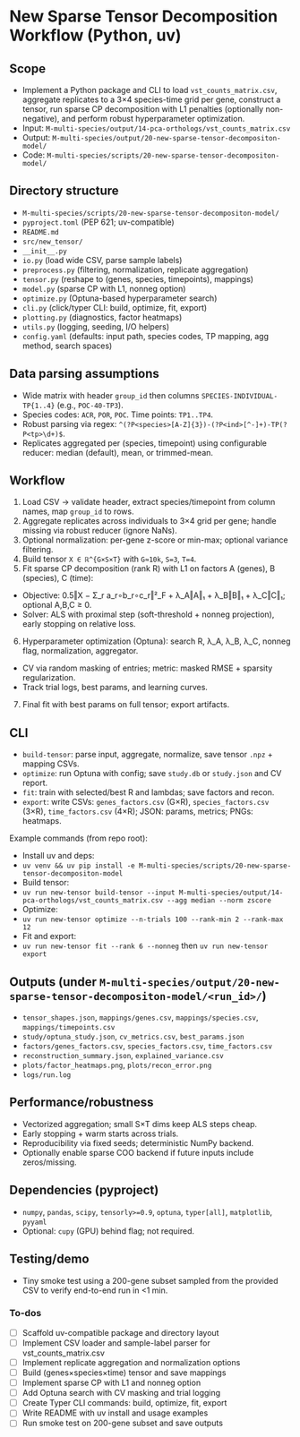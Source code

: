 # New Sparse Tensor Decomposition Workflow (Python, uv)

## Scope

- Implement a Python package and CLI to load `vst_counts_matrix.csv`, aggregate replicates to a 3×4 species-time grid per gene, construct a tensor, run sparse CP decomposition with L1 penalties (optionally non-negative), and perform robust hyperparameter optimization. 
- Input: `M-multi-species/output/14-pca-orthologs/vst_counts_matrix.csv`
- Output: `M-multi-species/output/20-new-sparse-tensor-decompositon-model/`
- Code: `M-multi-species/scripts/20-new-sparse-tensor-decompositon-model/`

## Directory structure

- `M-multi-species/scripts/20-new-sparse-tensor-decompositon-model/`
- `pyproject.toml` (PEP 621; uv-compatible)
- `README.md`
- `src/new_tensor/`
 - `__init__.py`
 - `io.py` (load wide CSV, parse sample labels)
 - `preprocess.py` (filtering, normalization, replicate aggregation)
 - `tensor.py` (reshape to (genes, species, timepoints), mappings)
 - `model.py` (sparse CP with L1, nonneg option)
 - `optimize.py` (Optuna-based hyperparameter search)
 - `cli.py` (click/typer CLI: build, optimize, fit, export)
 - `plotting.py` (diagnostics, factor heatmaps)
 - `utils.py` (logging, seeding, I/O helpers)
- `config.yaml` (defaults: input path, species codes, TP mapping, agg method, search spaces)

## Data parsing assumptions

- Wide matrix with header `group_id` then columns `SPECIES-INDIVIDUAL-TP{1..4}` (e.g., `POC-40-TP3`).
- Species codes: `ACR`, `POR`, `POC`. Time points: `TP1..TP4`.
- Robust parsing via regex: `^(?P<species>[A-Z]{3})-(?P<ind>[^-]+)-TP(?P<tp>\d+)$`.
- Replicates aggregated per (species, timepoint) using configurable reducer: median (default), mean, or trimmed-mean.

## Workflow

1. Load CSV → validate header, extract species/timepoint from column names, map `group_id` to rows.
2. Aggregate replicates across individuals to 3×4 grid per gene; handle missing via robust reducer (ignore NaNs).
3. Optional normalization: per-gene z-score or min-max; optional variance filtering.
4. Build tensor `X ∈ ℝ^{G×S×T}` with `G≈10k`, `S=3`, `T=4`.
5. Fit sparse CP decomposition (rank R) with L1 on factors A (genes), B (species), C (time):

- Objective: 0.5‖X − Σ_r a_r∘b_r∘c_r‖²_F + λ_A‖A‖₁ + λ_B‖B‖₁ + λ_C‖C‖₁; optional A,B,C ≥ 0.
- Solver: ALS with proximal step (soft-threshold + nonneg projection), early stopping on relative loss.

6. Hyperparameter optimization (Optuna): search R, λ_A, λ_B, λ_C, nonneg flag, normalization, aggregator.

- CV via random masking of entries; metric: masked RMSE + sparsity regularization.
- Track trial logs, best params, and learning curves.

7. Final fit with best params on full tensor; export artifacts.

## CLI

- `build-tensor`: parse input, aggregate, normalize, save tensor `.npz` + mapping CSVs.
- `optimize`: run Optuna with config; save `study.db` or `study.json` and CV report.
- `fit`: train with selected/best R and lambdas; save factors and recon.
- `export`: write CSVs: `genes_factors.csv` (G×R), `species_factors.csv` (3×R), `time_factors.csv` (4×R); JSON: params, metrics; PNGs: heatmaps.

Example commands (from repo root):

- Install uv and deps:
- `uv venv && uv pip install -e M-multi-species/scripts/20-new-sparse-tensor-decompositon-model`
- Build tensor:
- `uv run new-tensor build-tensor --input M-multi-species/output/14-pca-orthologs/vst_counts_matrix.csv --agg median --norm zscore`
- Optimize:
- `uv run new-tensor optimize --n-trials 100 --rank-min 2 --rank-max 12`
- Fit and export:
- `uv run new-tensor fit --rank 6 --nonneg` then `uv run new-tensor export`

## Outputs (under `M-multi-species/output/20-new-sparse-tensor-decompositon-model/<run_id>/`)

- `tensor_shapes.json`, `mappings/genes.csv`, `mappings/species.csv`, `mappings/timepoints.csv`
- `study/optuna_study.json`, `cv_metrics.csv`, `best_params.json`
- `factors/genes_factors.csv`, `species_factors.csv`, `time_factors.csv`
- `reconstruction_summary.json`, `explained_variance.csv`
- `plots/factor_heatmaps.png`, `plots/recon_error.png`
- `logs/run.log`

## Performance/robustness

- Vectorized aggregation; small S×T dims keep ALS steps cheap.
- Early stopping + warm starts across trials.
- Reproducibility via fixed seeds; deterministic NumPy backend.
- Optionally enable sparse COO backend if future inputs include zeros/missing.

## Dependencies (pyproject)

- `numpy`, `pandas`, `scipy`, `tensorly>=0.9`, `optuna`, `typer[all]`, `matplotlib`, `pyyaml`
- Optional: `cupy` (GPU) behind flag; not required.

## Testing/demo

- Tiny smoke test using a 200-gene subset sampled from the provided CSV to verify end-to-end run in <1 min.

### To-dos

- [ ] Scaffold uv-compatible package and directory layout
- [ ] Implement CSV loader and sample-label parser for vst_counts_matrix.csv
- [ ] Implement replicate aggregation and normalization options
- [ ] Build (genes×species×time) tensor and save mappings
- [ ] Implement sparse CP with L1 and nonneg option
- [ ] Add Optuna search with CV masking and trial logging
- [ ] Create Typer CLI commands: build, optimize, fit, export
- [ ] Write README with uv install and usage examples
- [ ] Run smoke test on 200-gene subset and save outputs